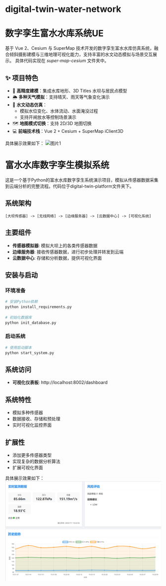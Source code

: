 # digital-twin-water-network

# 数字孪生富水水库系统UE

基于 Vue 2、Cesium 与 SuperMap 技术开发的数字孪生富水水库仿真系统，融合倾斜摄影建模与三维地理可视化能力，支持丰富的水文动态模拟与场景交互展示。
具体代码实现在 *super-map-cesium* 文件夹中。

## ✨ 项目特色

- 🎯 **高精度建模**：集成水库地形、3D Titles 水坝与居民点模型
- 🌦️ **多种天气模拟**：支持晴天、雨天等气象变化演示
- 🌊 **水文动态仿真**：
  - 模拟水位变化、水体流动、水面淹没过程
  - 支持开闸放水等控制场景演示
- 🗺️ **地图模式切换**：支持 2D/3D 地图切换
- 💻 **前端技术栈**：Vue 2 + Cesium + SuperMap iClient3D

具体展示效果如下：
![图片1](imgs/1.png)

# 富水水库数字孪生模拟系统

这是一个基于Python的富水水库数字孪生系统演示项目，模拟从传感器数据采集到云端分析的完整流程。代码位于digital-twin-platform文件夹下。

## 系统架构

```
[大坝传感器] -> [无线网络] -> [边缘服务器] -> [云数据中心] -> [可视化系统]
```

## 主要组件

- **传感器模拟器**: 模拟大坝上的各类传感器数据
- **边缘服务器**: 接收传感器数据，进行初步处理并转发到云端
- **云数据中心**: 存储和分析数据，提供可视化界面

## 安装与启动

### 环境准备

```bash
# 安装Python依赖
python install_requirements.py

# 初始化数据库
python init_database.py
```

### 启动系统

```bash
# 使用启动脚本
python start_system.py
```

## 系统访问

- **可视化仪表板**: http://localhost:8002/dashboard

## 系统特性

- 模拟多种传感器
- 数据接收、存储和预处理
- 实时可视化监控界面

## 扩展性

- 添加更多传感器类型
- 实现复杂的数据分析算法
- 扩展可视化界面 

具体展示效果如下：
![图片2](imgs/2.png)
